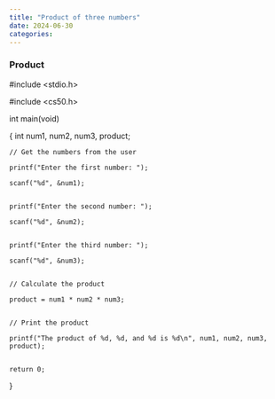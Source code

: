 ```yaml
---
title: "Product of three numbers"
date: 2024-06-30
categories:
---
```


### Product

#include <stdio.h>

#include <cs50.h>

int main(void)

{
    int num1, num2, num3, product;

    // Get the numbers from the user

    printf("Enter the first number: ");

    scanf("%d", &num1);


    printf("Enter the second number: ");

    scanf("%d", &num2);


    printf("Enter the third number: ");

    scanf("%d", &num3);


    // Calculate the product

    product = num1 * num2 * num3;


    // Print the product

    printf("The product of %d, %d, and %d is %d\n", num1, num2, num3, product);


    return 0;

}